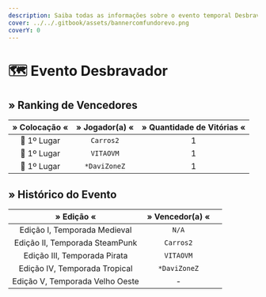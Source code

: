 ```yaml
---
description: Saiba todas as informações sobre o evento temporal Desbravador!
cover: ../../.gitbook/assets/bannercomfundorevo.png
coverY: 0
---
```


# 🗺 Evento Desbravador

## » Ranking de Vencedores

| » Colocação « | » Jogador(a) « | » Quantidade de Vitórias « |
| :-----------: | :------------: | :------------------------: |
|  🥇 1º Lugar  |    `Carros2`   |              1             |
|  🥇 1º Lugar  |    `VITAOVM`   |              1             |
|  🥇 1º Lugar  |  `*DaviZoneZ`  |              1             |

## » Histórico do Evento

<table><thead><tr><th align="center">» Edição «</th><th align="center">» Vencedor(a) «</th><th data-hidden></th></tr></thead><tbody><tr><td align="center">Edição I, Temporada Medieval</td><td align="center"><code>N/A</code></td><td></td></tr><tr><td align="center">Edição II, Temporada SteamPunk</td><td align="center"><code>Carros2</code></td><td></td></tr><tr><td align="center">Edição III, Temporada Pirata</td><td align="center"><code>VITAOVM</code></td><td></td></tr><tr><td align="center">Edição IV, Temporada Tropical</td><td align="center"><code>*DaviZoneZ</code></td><td></td></tr><tr><td align="center">Edição V, Temporada Velho Oeste</td><td align="center">-</td><td></td></tr></tbody></table>
